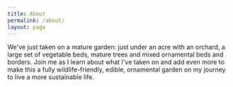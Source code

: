 ```yaml
---
title: About
permalink: /about/
layout: page
---
```


We've just taken on a mature garden: just under an acre with an orchard, a
large set of vegetable beds, mature trees and mixed ornamental beds and
borders. Join me as I learn about what I've taken on and add even more to
make this a fully wildlife-friendly, edible, ornamental garden on my
journey to live a more sustainable life.

